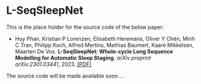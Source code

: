 # L-SeqSleepNet

This is the place holder for the source code of the below paper:

- Huy Phan, Kristian P Lorenzen, Elisabeth Heremans, Oliver Y Chén, Minh C Tran, Philipp Koch, Alfred Mertins, Mathias Baumert, Kaare Mikkelsen, Maarten De Vos. __L-SeqSleepNet: Whole-cycle Long Sequence Modelling for Automatic Sleep Staging.__ _arXiv preprint arXiv:2301.03441_, 2023. [[PDF]](https://arxiv.org/pdf/2301.03441.pdf)  <br/>

The source code will be made available soon ...
